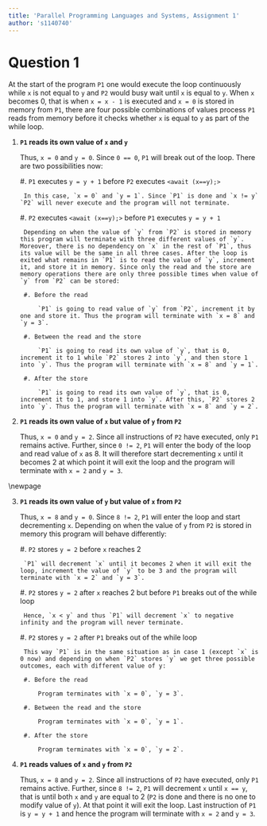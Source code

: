 ```yaml
---
title: 'Parallel Programming Languages and Systems, Assignment 1'
author: 's1140740'
---
```


# Question 1

At the start of the program `P1` one would execute the loop continuously while `x` is not equal to `y` and `P2` would busy wait until `x` is equal to `y`. When `x` becomes 0, that is when `x = x - 1` is executed and `x = 0` is stored in memory from `P1`, there are four possible combinations of values process `P1` reads from memory before it checks whether `x` is equal to `y` as part of the while loop.

1. **`P1` reads its own value of `x` and `y`**

    Thus, `x = 0` and `y = 0`. Since `0 == 0`, `P1` will break out of the loop. There are two possibilities now:

    #. `P1` executes `y = y + 1` before `P2` executes `<await (x==y);>`

        In this case, `x = 0` and `y = 1`. Since `P1` is done and `x != y` `P2` will never execute and the program will not terminate.

    #. `P2` executes `<await (x==y);>` before `P1` executes `y = y + 1`

        Depending on when the value of `y` from `P2` is stored in memory this program will terminate with three different values of `y`. Moreover, there is no dependency on `x` in the rest of `P1`, thus its value will be the same in all three cases. After the loop is exited what remains in `P1` is to read the value of `y`, increment it, and store it in memory. Since only the read and the store are memory operations there are only three possible times when value of `y` from `P2` can be stored:

        #. Before the read
        
            `P1` is going to read value of `y` from `P2`, increment it by one and store it. Thus the program will terminate with `x = 8` and `y = 3`.

        #. Between the read and the store
        
            `P1` is going to read its own value of `y`, that is 0, increment it to 1 while `P2` stores 2 into `y`, and then store 1 into `y`. Thus the program will terminate with `x = 8` and `y = 1`.

        #. After the store

            `P1` is going to read its own value of `y`, that is 0, increment it to 1, and store 1 into `y`. After this, `P2` stores 2 into `y`. Thus the program will terminate with `x = 8` and `y = 2`.

2. **`P1` reads its own value of `x` but value of `y` from `P2`**

    Thus, `x = 0` and `y = 2`. Since all instructions of `P2` have executed, only `P1` remains active. Further, since `0 != 2`, `P1` will enter the body of the loop and read value of `x` as 8. It will therefore start decrementing `x` until it becomes 2 at which point it will exit the loop and the program will terminate with `x = 2` and `y = 3`.

\newpage

3. **`P1` reads its own value of `y` but value of `x` from `P2`**
    
    Thus, `x = 8` and `y = 0`. Since `8 != 2`, `P1` will enter the loop and start decrementing `x`. Depending on when the value of `y` from `P2` is stored in memory this program will behave differently:

    #. `P2` stores `y = 2` before `x` reaches 2

        `P1` will decrement `x` until it becomes 2 when it will exit the loop, increment the value of `y` to be 3 and the program will terminate with `x = 2` and `y = 3`.

    #. `P2` stores `y = 2` after `x` reaches 2 but before `P1` breaks out of the while loop

        Hence, `x < y` and thus `P1` will decrement `x` to negative infinity and the program will never terminate.

    #. `P2` stores `y = 2` after `P1` breaks out of the while loop

        This way `P1` is in the same situation as in case 1 (except `x` is 0 now) and depending on when `P2` stores `y` we get three possible outcomes, each with different value of y:

        #. Before the read

            Program terminates with `x = 0`, `y = 3`.

        #. Between the read and the store

            Program terminates with `x = 0`, `y = 1`.

        #. After the store

            Program terminates with `x = 0`, `y = 2`.

4. **`P1` reads values of `x` and `y` from `P2`**
    
    Thus, `x = 8` and `y = 2`. Since all instructions of `P2` have executed, only `P1` remains active. Further, since `8 != 2`, `P1` will decrement `x` until `x == y`, that is until both `x` and `y` are equal to 2 (`P2` is done and there is no one to modify value of `y`). At that point it will exit the loop. Last instruction of `P1` is `y = y + 1` and hence the program will terminate with `x = 2` and `y = 3`.
